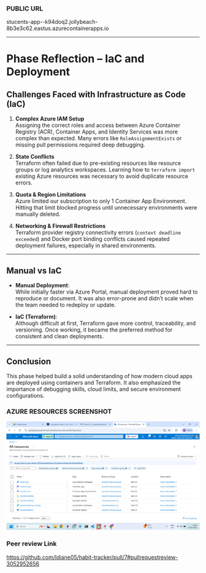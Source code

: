 ### PUBLIC URL

stucents-app--k94doq2.jollybeach-8b3e3c62.eastus.azurecontainerapps.io



---


# Phase Reflection – IaC and Deployment

## Challenges Faced with Infrastructure as Code (IaC)

1. **Complex Azure IAM Setup**  
   Assigning the correct roles and access between Azure Container Registry (ACR), Container Apps, and Identity Services was more complex than expected. Many errors like `RoleAssignmentExists` or missing pull permissions required deep debugging.

2. **State Conflicts**  
   Terraform often failed due to pre-existing resources like resource groups or log analytics workspaces. Learning how to `terraform import` existing Azure resources was necessary to avoid duplicate resource errors.

3. **Quota & Region Limitations**  
   Azure limited our subscription to only 1 Container App Environment. Hitting that limit blocked progress until unnecessary environments were manually deleted.

4. **Networking & Firewall Restrictions**  
   Terraform provider registry connectivity errors (`context deadline exceeded`) and Docker port binding conflicts caused repeated deployment failures, especially in shared environments.

---

##  Manual vs IaC

- **Manual Deployment**:  
  While initially faster via Azure Portal, manual deployment proved hard to reproduce or document. It was also error-prone and didn’t scale when the team needed to redeploy or update.

- **IaC (Terraform)**:  
  Although difficult at first, Terraform gave more control, traceability, and versioning. Once working, it became the preferred method for consistent and clean deployments.

---

##  Conclusion

This phase helped build a solid understanding of how modern cloud apps are deployed using containers and Terraform. It also emphasized the importance of debugging skills, cloud limits, and secure environment configurations.


### AZURE RESOURCES SCREENSHOT

![Azure Resources](screenshots/azure-resources.png)

### Peer review Link
https://github.com/Idiane05/habit-tracker/pull/7#pullrequestreview-3052952656
